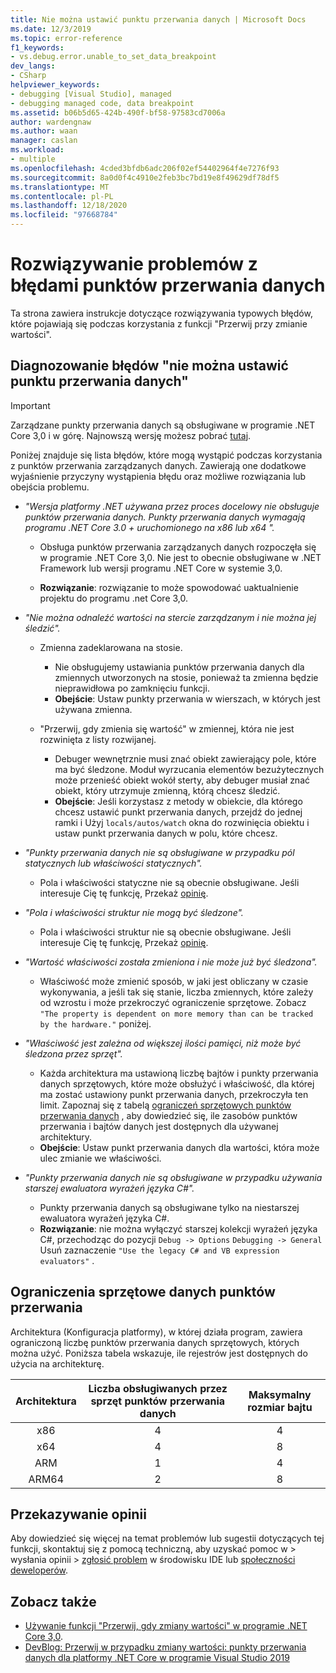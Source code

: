 ```yaml
---
title: Nie można ustawić punktu przerwania danych | Microsoft Docs
ms.date: 12/3/2019
ms.topic: error-reference
f1_keywords:
- vs.debug.error.unable_to_set_data_breakpoint
dev_langs:
- CSharp
helpviewer_keywords:
- debugging [Visual Studio], managed
- debugging managed code, data breakpoint
ms.assetid: b06b5d65-424b-490f-bf58-97583cd7006a
author: wardengnaw
ms.author: waan
manager: caslan
ms.workload:
- multiple
ms.openlocfilehash: 4cded3bfdb6adc206f02ef54402964f4e7276f93
ms.sourcegitcommit: 8a0d0f4c4910e2feb3bc7bd19e8f49629df78df5
ms.translationtype: MT
ms.contentlocale: pl-PL
ms.lasthandoff: 12/18/2020
ms.locfileid: "97668784"
---
```

# <a name="troubleshooting-data-breakpoint-errors"></a>Rozwiązywanie problemów z błędami punktów przerwania danych
Ta strona zawiera instrukcje dotyczące rozwiązywania typowych błędów, które pojawiają się podczas korzystania z funkcji "Przerwij przy zmianie wartości".

## <a name="diagnosing-unable-to-set-data-breakpoint-errors"></a>Diagnozowanie błędów "nie można ustawić punktu przerwania danych"
> [!IMPORTANT]
> Zarządzane punkty przerwania danych są obsługiwane w programie .NET Core 3,0 i w górę. Najnowszą wersję możesz pobrać [tutaj](https://dotnet.microsoft.com/download).

Poniżej znajduje się lista błędów, które mogą wystąpić podczas korzystania z punktów przerwania zarządzanych danych. Zawierają one dodatkowe wyjaśnienie przyczyny wystąpienia błędu oraz możliwe rozwiązania lub obejścia problemu.

- *"Wersja platformy .NET używana przez proces docelowy nie obsługuje punktów przerwania danych. Punkty przerwania danych wymagają programu .NET Core 3.0 + uruchomionego na x86 lub x64 ".*

  - Obsługa punktów przerwania zarządzanych danych rozpoczęła się w programie .NET Core 3,0. Nie jest to obecnie obsługiwane w .NET Framework lub wersji programu .NET Core w systemie 3,0. 
    
  - **Rozwiązanie**: rozwiązanie to może spowodować uaktualnienie projektu do programu .net Core 3,0.

- *"Nie można odnaleźć wartości na stercie zarządzanym i nie można jej śledzić".*
  - Zmienna zadeklarowana na stosie.
    - Nie obsługujemy ustawiania punktów przerwania danych dla zmiennych utworzonych na stosie, ponieważ ta zmienna będzie nieprawidłowa po zamknięciu funkcji.
    - **Obejście**: Ustaw punkty przerwania w wierszach, w których jest używana zmienna.

  - "Przerwij, gdy zmienia się wartość" w zmiennej, która nie jest rozwinięta z listy rozwijanej.
    - Debuger wewnętrznie musi znać obiekt zawierający pole, które ma być śledzone. Moduł wyrzucania elementów bezużytecznych może przenieść obiekt wokół sterty, aby debuger musiał znać obiekt, który utrzymuje zmienną, którą chcesz śledzić. 
    - **Obejście**: Jeśli korzystasz z metody w obiekcie, dla którego chcesz ustawić punkt przerwania danych, przejdź do jednej ramki i Użyj `locals/autos/watch` okna do rozwinięcia obiektu i ustaw punkt przerwania danych w polu, które chcesz.

- *"Punkty przerwania danych nie są obsługiwane w przypadku pól statycznych lub właściwości statycznych".*
    
  - Pola i właściwości statyczne nie są obecnie obsługiwane. Jeśli interesuje Cię tę funkcję, Przekaż [opinię](#provide-feedback).

- *"Pola i właściwości struktur nie mogą być śledzone".*

  - Pola i właściwości struktur nie są obecnie obsługiwane. Jeśli interesuje Cię tę funkcję, Przekaż [opinię](#provide-feedback).

- *"Wartość właściwości została zmieniona i nie może już być śledzona".*

  - Właściwość może zmienić sposób, w jaki jest obliczany w czasie wykonywania, a jeśli tak się stanie, liczba zmiennych, które zależy od wzrostu i może przekroczyć ograniczenie sprzętowe. Zobacz `"The property is dependent on more memory than can be tracked by the hardware."` poniżej.

- *"Właściwość jest zależna od większej ilości pamięci, niż może być śledzona przez sprzęt".*
    
  - Każda architektura ma ustawioną liczbę bajtów i punkty przerwania danych sprzętowych, które może obsłużyć i właściwość, dla której ma zostać ustawiony punkt przerwania danych, przekroczyła ten limit. Zapoznaj się z tabelą [ograniczeń sprzętowych punktów przerwania danych](#data-breakpoint-hardware-limitations) , aby dowiedzieć się, ile zasobów punktów przerwania i bajtów danych jest dostępnych dla używanej architektury. 
  - **Obejście**: Ustaw punkt przerwania danych dla wartości, która może ulec zmianie we właściwości.

- *"Punkty przerwania danych nie są obsługiwane w przypadku używania starszej ewaluatora wyrażeń języka C#".*

  - Punkty przerwania danych są obsługiwane tylko na niestarszej ewaluatora wyrażeń języka C#. 
  - **Rozwiązanie**: nie można wyłączyć starszej kolekcji wyrażeń języka C#, przechodząc do pozycji `Debug -> Options` `Debugging -> General` Usuń zaznaczenie `"Use the legacy C# and VB expression evaluators"` .

## <a name="data-breakpoint-hardware-limitations"></a>Ograniczenia sprzętowe danych punktów przerwania

Architektura (Konfiguracja platformy), w której działa program, zawiera ograniczoną liczbę punktów przerwania danych sprzętowych, których można użyć. Poniższa tabela wskazuje, ile rejestrów jest dostępnych do użycia na architekturę.

| Architektura | Liczba obsługiwanych przez sprzęt punktów przerwania danych | Maksymalny rozmiar bajtu|
| :-------------: |:-------------:| :-------------:|
| x86 | 4 | 4 |
| x64 | 4 | 8 |
| ARM | 1 | 4 |
| ARM64 | 2 | 8 |

## <a name="provide-feedback"></a>Przekazywanie opinii

Aby dowiedzieć się więcej na temat problemów lub sugestii dotyczących tej funkcji, skontaktuj się z pomocą techniczną, aby uzyskać pomoc w > wysłania opinii > [zgłosić problem](../ide/how-to-report-a-problem-with-visual-studio.md) w środowisku IDE lub [społeczności deweloperów](https://aka.ms/feedback/suggest?space=8).

## <a name="see-also"></a>Zobacz także

- [Używanie funkcji "Przerwij, gdy zmiany wartości" w programie .NET Core 3,0](using-breakpoints.md#BKMK_set_a_data_breakpoint_native_cplusplus).
- [DevBlog: Przerwij w przypadku zmiany wartości: punkty przerwania danych dla platformy .NET Core w programie Visual Studio 2019](https://devblogs.microsoft.com/visualstudio/break-when-value-changes-data-breakpoints-for-net-core-in-visual-studio-2019/)
